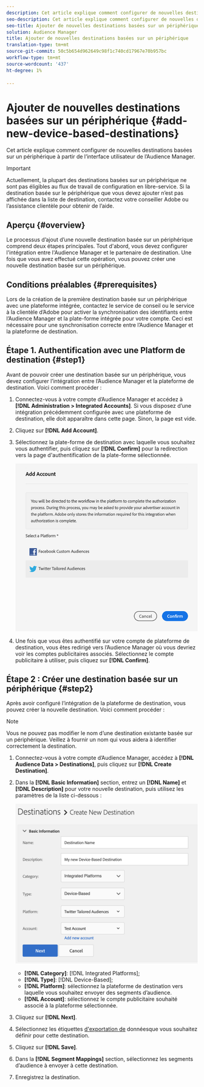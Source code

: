 ```yaml
---
description: Cet article explique comment configurer de nouvelles destinations basées sur un périphérique à partir de l’interface utilisateur de l’Audience Manager.
seo-description: Cet article explique comment configurer de nouvelles destinations basées sur un périphérique à partir de l’interface utilisateur de l’Audience Manager.
seo-title: Ajouter de nouvelles destinations basées sur un périphérique
solution: Audience Manager
title: Ajouter de nouvelles destinations basées sur un périphérique
translation-type: tm+mt
source-git-commit: 50c5b654d962649c98f1c740cd17967e70b957bc
workflow-type: tm+mt
source-wordcount: '437'
ht-degree: 1%

---
```



# Ajouter de nouvelles destinations basées sur un périphérique {#add-new-device-based-destinations}

Cet article explique comment configurer de nouvelles destinations basées sur un périphérique à partir de l’interface utilisateur de l’Audience Manager.

>[!IMPORTANT]
>
>Actuellement, la plupart des destinations basées sur un périphérique ne sont pas éligibles au flux de travail de configuration en libre-service. Si la destination basée sur le périphérique que vous devez ajouter n’est pas affichée dans la liste de destination, contactez votre conseiller Adobe ou l’assistance clientèle pour obtenir de l’aide.

## Aperçu {#overview}

Le processus d’ajout d’une nouvelle destination basée sur un périphérique comprend deux étapes principales. Tout d&#39;abord, vous devez configurer l&#39;intégration entre l&#39;Audience Manager et le partenaire de destination. Une fois que vous avez effectué cette opération, vous pouvez créer une nouvelle destination basée sur un périphérique.

## Conditions préalables {#prerequisites}

Lors de la création de la première destination basée sur un périphérique avec une plateforme intégrée, contactez le service de conseil ou le service à la clientèle d’Adobe pour activer la synchronisation des identifiants entre l’Audience Manager et la plate-forme intégrée pour votre compte. Ceci est nécessaire pour une synchronisation correcte entre l’Audience Manager et la plateforme de destination.

## Étape 1. Authentification avec une Platform de destination {#step1}

Avant de pouvoir créer une destination basée sur un périphérique, vous devez configurer l’intégration entre l’Audience Manager et la plateforme de destination. Voici comment procéder :

1. Connectez-vous à votre compte d’Audience Manager et accédez à **[!DNL Administration > Integrated Accounts]**. Si vous disposez d’une intégration précédemment configurée avec une plateforme de destination, elle doit apparaître dans cette page. Sinon, la page est vide.
1. Cliquez sur **[!DNL Add Account]**.
1. Sélectionnez la plate-forme de destination avec laquelle vous souhaitez vous authentifier, puis cliquez sur **[!DNL Confirm]** pour la redirection vers la page d&#39;authentification de la plate-forme sélectionnée.

   ![plates-formes intégrées](assets/dbd-integrated-platforms.png)

1. Une fois que vous êtes authentifié sur votre compte de plateforme de destination, vous êtes redirigé vers l’Audience Manager où vous devriez voir les comptes publicitaires associés. Sélectionnez le compte publicitaire à utiliser, puis cliquez sur **[!DNL Confirm]**.

## Étape 2 : Créer une destination basée sur un périphérique {#step2}

Après avoir configuré l’intégration de la plateforme de destination, vous pouvez créer la nouvelle destination. Voici comment procéder :

>[!NOTE]
>
>Vous ne pouvez pas modifier le nom d’une destination existante basée sur un périphérique. Veillez à fournir un nom qui vous aidera à identifier correctement la destination.

1. Connectez-vous à votre compte d’Audience Manager, accédez à **[!DNL Audience Data > Destinations]**, puis cliquez sur **[!DNL Create Destination]**.
1. Dans la **[!DNL Basic Information]** section, entrez un **[!DNL Name]** et **[!DNL Description]** pour votre nouvelle destination, puis utilisez les paramètres de la liste ci-dessous :

   ![configuration](assets/dbd-new-basic.png)

   * **[!DNL Category]**: [!DNL Integrated Platforms];
   * **[!DNL Type]**: [!DNL Device-Based];
   * **[!DNL Platform]**: sélectionnez la plateforme de destination vers laquelle vous souhaitez envoyer des segments d’audience.
   * **[!DNL Account]**: sélectionnez le compte publicitaire souhaité associé à la plateforme sélectionnée.
1. Cliquez sur **[!DNL Next]**.
1. Sélectionnez les étiquettes [d&#39;exportation de](/help/using/features/data-export-controls.md#controls-labels) donnéesque vous souhaitez définir pour cette destination.
1. Cliquez sur **[!DNL Save]**.
1. Dans la **[!DNL Segment Mappings]** section, sélectionnez les segments d’audience à envoyer à cette destination.
1. Enregistrez la destination.
